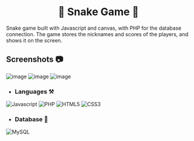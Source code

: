 <h1 align="center"> 🐍 Snake Game 👾 </h1>
Snake game built with Javascript and canvas, with PHP for the database connection. The game stores the nicknames and scores of the players, and shows it on the screen.

<h2>Screenshots 📷</h2>

![image](https://github.com/lizrobles20/snake_game/assets/60887109/8a7378fe-5c00-497e-be43-ebaeabb3ec68)
![image](https://github.com/lizrobles20/snake_game/assets/60887109/c55dd668-6d7f-40a4-80a8-d035e84794a3)
![image](https://github.com/lizrobles20/snake_game/assets/60887109/95b893b1-bce2-49b4-bf52-15325ad826a5)

- <h3>Languages ⚒️</h3>

![Javascript](https://img.shields.io/badge/JavaScript-323330?style=for-the-badge&logo=javascript&logoColor=F7DF1E)
![PHP](https://img.shields.io/badge/php-%23777BB4.svg?style=for-the-badge&logo=php&logoColor=white)
![HTML5](https://img.shields.io/badge/html5-%23E34F26.svg?style=for-the-badge&logo=html5&logoColor=white)
![CSS3](https://img.shields.io/badge/css3-%231572B6.svg?style=for-the-badge&logo=css3&logoColor=white)

- <h3>Database 💾</h3>

![MySQL](https://img.shields.io/badge/MySQL-005C84?style=for-the-badge&logo=mysql&logoColor=white)

